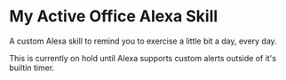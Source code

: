 My Active Office Alexa Skill
========

A custom Alexa skill to remind you to exercise a little bit a day, every day.

This is currently on hold until Alexa supports custom alerts outside of it's builtin timer.
